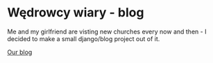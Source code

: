 # Wędrowcy wiary - blog
Me and my girlfriend are visting new churches every now and then - I decided to make a small django/blog project out of it. 
<p><a href="wedrowcywiary.pythonanywhere.com">Our blog</a></p>
